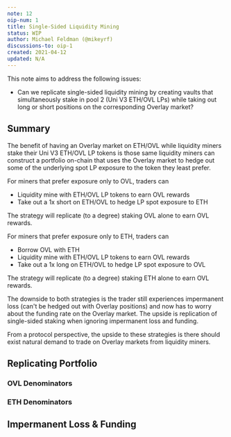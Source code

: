 ```yaml
---
note: 12
oip-num: 1
title: Single-Sided Liquidity Mining
status: WIP
author: Michael Feldman (@mikeyrf)
discussions-to: oip-1
created: 2021-04-12
updated: N/A
---
```


This note aims to address the following issues:

- Can we replicate single-sided liquidity mining by creating vaults that simultaneously stake in pool 2 (Uni V3 ETH/OVL LPs) while taking out long or short positions on the corresponding Overlay market?


## Summary

The benefit of having an Overlay market on ETH/OVL while liquidity miners stake their Uni V3 ETH/OVL LP tokens is those same liquidity miners can construct a portfolio on-chain that uses the Overlay market to hedge out some of the underlying spot LP exposure to the token they least prefer.

For miners that prefer exposure only to OVL, traders can

- Liquidity mine with ETH/OVL LP tokens to earn OVL rewards
- Take out a 1x short on ETH/OVL to hedge LP spot exposure to ETH

The strategy will replicate (to a degree) staking OVL alone to earn OVL rewards.

For miners that prefer exposure only to ETH, traders can

- Borrow OVL with ETH
- Liquidity mine with ETH/OVL LP tokens to earn OVL rewards
- Take out a 1x long on ETH/OVL to hedge LP spot exposure to OVL

The strategy will replicate (to a degree) staking ETH alone to earn OVL rewards.

The downside to both strategies is the trader still experiences impermanent loss (can't be hedged out with Overlay positions) and now has to worry about the funding rate on the Overlay market. The upside is replication of single-sided staking when ignoring impermanent loss and funding.

From a protocol perspective, the upside to these strategies is there should exist natural demand to trade on Overlay markets from liquidity miners.


## Replicating Portfolio

### OVL Denominators


### ETH Denominators


## Impermanent Loss & Funding
